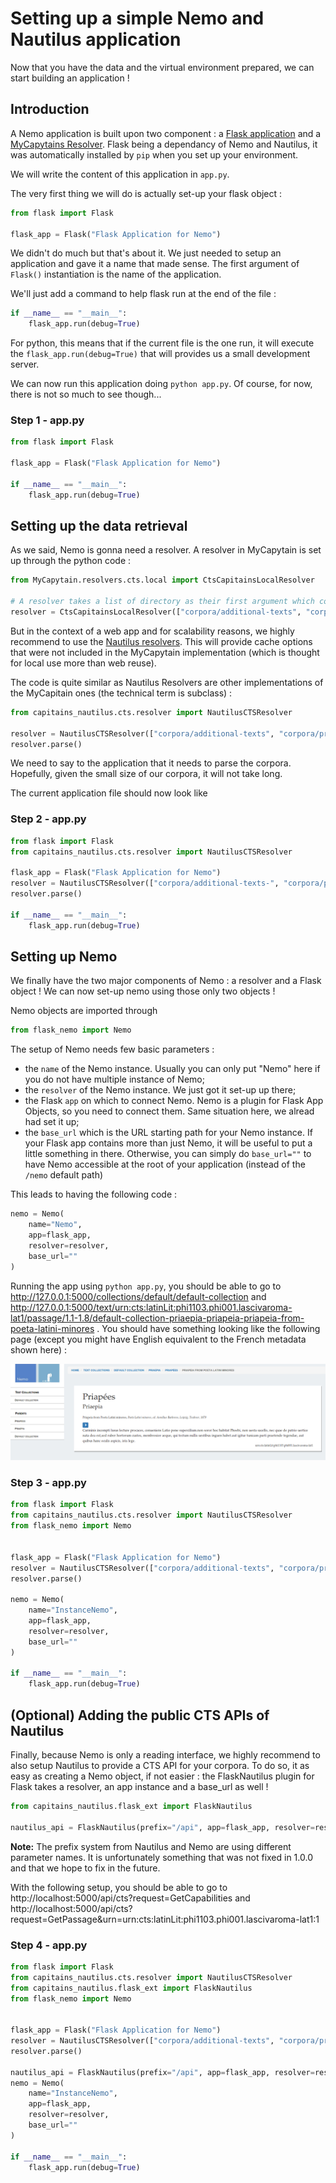 Setting up a simple Nemo and Nautilus application
===

Now that you have the data and the virtual environment prepared, we can start building an application !

## Introduction

A Nemo application is built upon two component : a [Flask application](http://flask.pocoo.org) and a [MyCapytains Resolver](http://mycapytain.readthedocs.io/en/latest/MyCapytain.classes.html#resolvers). Flask being a dependancy of Nemo and Nautilus, it was automatically installed by `pip` when you set up your environment.

We will write the content of this application in `app.py`.

The very first thing we will do is actually set-up your flask object : 

```python
from flask import Flask

flask_app = Flask("Flask Application for Nemo")
```

We didn't do much but that's about it. We just needed to setup an application and gave it a name that made sense. The first argument of `Flask()` instantiation is the name of the application. 

We'll just add a command to help flask run at the end of the file : 

```python
if __name__ == "__main__":
    flask_app.run(debug=True)
```

For python, this means that if the current file is the one run, it will execute the `flask_app.run(debug=True)` that will provides us a small development server.

We can now run this application doing `python app.py`. Of course, for now, there is not so much to see though...

### Step 1 - app.py

```python
from flask import Flask

flask_app = Flask("Flask Application for Nemo")

if __name__ == "__main__":
    flask_app.run(debug=True)
```

## Setting up the data retrieval

As we said, Nemo is gonna need a resolver. A resolver in MyCapytain is set up through the python code :

```python
from MyCapytain.resolvers.cts.local import CtsCapitainsLocalResolver

# A resolver takes a list of directory as their first argument which contains Capitains compatible corpora
resolver = CtsCapitainsLocalResolver(["corpora/additional-texts", "corpora/priapeia"])
```

But in the context of a web app and for scalability reasons, we highly recommend to use the [Nautilus resolvers](http://capitains-nautilus.readthedocs.io/en/latest/Nautilus.API.html#resolvers). This will provide cache options that were not included in the MyCapytain implementation (which is thought for local use more than web reuse).

The code is quite similar as Nautilus Resolvers are other implementations of the MyCapitain ones (the technical term is subclass) :

```python
from capitains_nautilus.cts.resolver import NautilusCTSResolver

resolver = NautilusCTSResolver(["corpora/additional-texts", "corpora/priapeia"])
resolver.parse()
```

We need to say to the application that it needs to parse the corpora. Hopefully, given the small size of our corpora, it will not take long.

The current application file should now look like 

### Step 2 - app.py
```python
from flask import Flask
from capitains_nautilus.cts.resolver import NautilusCTSResolver

flask_app = Flask("Flask Application for Nemo")
resolver = NautilusCTSResolver(["corpora/additional-texts-", "corpora/priapeia"])
resolver.parse()

if __name__ == "__main__":
    flask_app.run(debug=True)
```

## Setting up Nemo

We finally have the two major components of Nemo : a resolver and a Flask object ! We can now set-up nemo using those only two objects !

Nemo objects are imported through 

```python
from flask_nemo import Nemo
```

The setup of Nemo needs few basic parameters :
- the `name` of the Nemo instance. Usually you can only put "Nemo" here if you do not have multiple instance of Nemo;
- the `resolver` of the Nemo instance. We just got it set-up up there;
- the Flask `app` on which to connect Nemo. Nemo is a plugin for Flask App Objects, so you need to connect them. Same situation here, we alread had set it up;
- the `base_url` which is the URL starting path for your Nemo instance. If your Flask app contains more than just Nemo, it will be useful to put a little something in there. Otherwise, you can simply do `base_url=""` to have Nemo accessible at the root of your application (instead of the `/nemo` default path)

This leads to having the following code :

```python
nemo = Nemo(
    name="Nemo",
    app=flask_app,
    resolver=resolver,
    base_url=""
)
``` 

Running the app using `python app.py`, you should be able to go to http://127.0.0.1:5000/collections/default/default-collection and http://127.0.0.1:5000/text/urn:cts:latinLit:phi1103.phi001.lascivaroma-lat1/passage/1.1-1.8/default-collection-priaepia-priapeia-priapeia-from-poeta-latini-minores . You should have something looking like the following page (except you might have English equivalent to the French metadata shown here) :

![Preview of the reading page](images-for-md/1-1-first-run.png) 

### Step 3 - app.py

```python
from flask import Flask
from capitains_nautilus.cts.resolver import NautilusCTSResolver
from flask_nemo import Nemo


flask_app = Flask("Flask Application for Nemo")
resolver = NautilusCTSResolver(["corpora/additional-texts", "corpora/priapeia"])
resolver.parse()

nemo = Nemo(
    name="InstanceNemo",
    app=flask_app,
    resolver=resolver,
    base_url=""
)

if __name__ == "__main__":
    flask_app.run(debug=True)
```

## (Optional) Adding the public CTS APIs of Nautilus

Finally, because Nemo is only a reading interface, we highly recommend to also setup Nautilus to provide a CTS API for your corpora. To do so, it as easy as creating a Nemo object, if not easier : the FlaskNautilus plugin for Flask takes a resolver, an app instance and a base_url as well ! 

```python
from capitains_nautilus.flask_ext import FlaskNautilus

nautilus_api = FlaskNautilus(prefix="/api", app=flask_app, resolver=resolver)
```

**Note:** The prefix system from Nautilus and Nemo are using different parameter names. It is unfortunately something that was not fixed in 1.0.0 and that we hope to fix in the future.

With the following setup, you should be able to go to http://localhost:5000/api/cts?request=GetCapabilities and http://localhost:5000/api/cts?request=GetPassage&urn=urn:cts:latinLit:phi1103.phi001.lascivaroma-lat1:1

### Step 4 - app.py

```python
from flask import Flask
from capitains_nautilus.cts.resolver import NautilusCTSResolver
from capitains_nautilus.flask_ext import FlaskNautilus
from flask_nemo import Nemo


flask_app = Flask("Flask Application for Nemo")
resolver = NautilusCTSResolver(["corpora/additional-texts", "corpora/priapeia"])
resolver.parse()

nautilus_api = FlaskNautilus(prefix="/api", app=flask_app, resolver=resolver)
nemo = Nemo(
    name="InstanceNemo",
    app=flask_app,
    resolver=resolver,
    base_url=""
)

if __name__ == "__main__":
    flask_app.run(debug=True)
```
